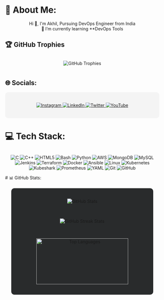 
# 💫 About Me:
<p align="center">Hi 👋, I'm Akhil, Pursuing DevOps Engineer from India<br>🌱 I’m currently learning **DevOps Tools</p>

## 🏆 GitHub Trophies

 <div style="display: flex; justify-content: center;">
   <p align="center"> <img src="https://github-profile-trophy.vercel.app/?username=akhil2099&theme=juicyfresh&no-frame=true&no-bg=false&margin-w=4"alt="GitHub Trophies" /></p>
    <p align="center>"<img src="https://quotes-github-readme.vercel.app/api?type=vertical&theme=radical" alt="GitHub Quotes" /></p>
 </div>

## 🌐 Socials:
<div style="display: flex; justify-content: center; background-color: #f4f4f4; padding: 20px; border-radius: 10px;">
  <p align="center">
    <a href="https://instagram.com/shooto_gram">
      <img src="https://img.shields.io/badge/Instagram-%23E4405F.svg?style=for-the-badge&logo=Instagram&logoColor=white" alt="Instagram" />
    </a>
    <a href="https://linkedin.com/in/akhil-v-953b04275">
      <img src="https://img.shields.io/badge/LinkedIn-%230077B5.svg?style=for-the-badge&logo=linkedin&logoColor=white" alt="LinkedIn" />
    </a>
    <a href="https://twitter.com/@zeuz1234567890">
      <img src="https://img.shields.io/badge/Twitter-%231DA1F2.svg?style=for-the-badge&logo=Twitter&logoColor=white" alt="Twitter" />
    </a>
    <a href="https://youtube.com/@@shootogram7270">
      <img src="https://img.shields.io/badge/YouTube-%23FF0000.svg?style=for-the-badge&logo=YouTube&logoColor=white" alt="YouTube" />
    </a>
  </p>
</div>

  
# 💻 Tech Stack:
<div style="display: flex; justify-content: center;">
   <p align="center"> <img src="https://img.shields.io/badge/c-%2300599C.svg?style=for-the-badge&logo=c&logoColor=white" alt="C" /> 
    <img src="https://img.shields.io/badge/c++-%2300599C.svg?style=for-the-badge&logo=c%2B%2B&logoColor=white" alt="C++" />
    <img src="https://img.shields.io/badge/html5-%23E34F26.svg?style=for-the-badge&logo=html5&logoColor=white" alt="HTML5" />
    <img src="https://img.shields.io/badge/bash-%234EAA25.svg?style=for-the-badge&logo=gnu-bash&logoColor=white" alt="Bash" />
    <img src="https://img.shields.io/badge/python-3670A0?style=for-the-badge&logo=python&logoColor=ffdd54" alt="Python" />
    <img src="https://img.shields.io/badge/aws-%23232F3E.svg?style=for-the-badge&logo=amazon-aws&logoColor=white" alt="AWS" />
    <img src="https://img.shields.io/badge/MongoDB-%234ea94b.svg?style=for-the-badge&logo=mongodb&logoColor=white" alt="MongoDB" />
    <img src="https://img.shields.io/badge/mysql-%2300f.svg?style=for-the-badge&logo=mysql&logoColor=white" alt="MySQL" />
    <img src="https://img.shields.io/badge/jenkins-%23D24939.svg?style=for-the-badge&logo=jenkins&logoColor=white" alt="Jenkins" />
    <img src="https://img.shields.io/badge/terraform-%235835CC.svg?style=for-the-badge&logo=terraform&logoColor=white" alt="Terraform" />
    <img src="https://img.shields.io/badge/docker-%230db7ed.svg?style=for-the-badge&logo=docker&logoColor=white" alt="Docker" />
    <img src="https://img.shields.io/badge/ansible-%231A1918.svg?style=for-the-badge&logo=ansible&logoColor=white" alt="Ansible" />
    <img src="https://img.shields.io/badge/Linux-FCC624?style=for-the-badge&logo=linux&logoColor=black" alt="Linux" />
    <img src="https://img.shields.io/badge/kubernetes-%23326ce5.svg?style=for-the-badge&logo=kubernetes&logoColor=white" alt="Kubernetes" />
    <img src="https://img.shields.io/badge/kubeshark-%230A192F.svg?style=for-the-badge" alt="Kubeshark" />
    <img src="https://img.shields.io/badge/prometheus-%23E6522C.svg?style=for-the-badge&logo=prometheus&logoColor=white" alt="Prometheus" />
    <img src="https://img.shields.io/badge/yaml-%231777B5.svg?style=for-the-badge&logo=yaml&logoColor=white" alt="YAML" />
    <img src="https://img.shields.io/badge/git-%23F05032.svg?style=for-the-badge&logo=git&logoColor=white" alt="Git" />
    <img src="https://img.shields.io/badge/github-%23121011.svg?style=for-the-badge&logo=github&logoColor=white" alt="GitHub" />
   </p>
  </div>
# 📊 GitHub Stats:
<div style="display: flex; flex-direction: column; align-items: center; background-color: #292b2c; padding: 20px; border-radius: 10px; margin: 20px;">
    <div style="margin-bottom: 20px;">
        <p align="center">  
            <img src="https://github-readme-stats.vercel.app/api?username=akhil2099&theme=radical&hide_border=false&include_all_commits=true&count_private=false" alt="GitHub Stats" />
        </p>
    </div>
    <div style="margin-bottom: 20px;">
        <p align="center">
            <img src="https://github-readme-streak-stats.herokuapp.com/?user=akhil2099&theme=radical&hide_border=false" alt="GitHub Streak Stats" />
        </p>
    </div>
    <p align="center"> 
        <img src="https://github-readme-stats.vercel.app/api/top-langs/?username=akhil2099&theme=radical&hide_border=false&include_all_commits=true&count_private=false&layout=compact" alt="Top Languages" width="300" height="150" />
    </p>
</div>

